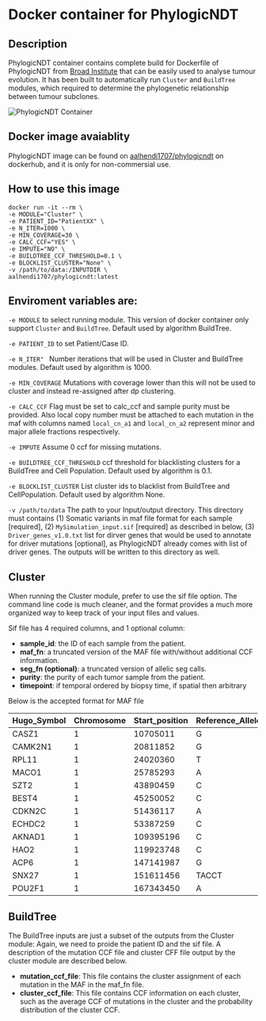 # Docker container for PhylogicNDT

## Description
PhylogicNDT container contains complete build for Dockerfile of PhylogicNDT from [Broad Institute](https://github.com/broadinstitute/PhylogicNDT) that can be easily used to analyse tumour evolution. It has been built to automatically  run `Cluster` and `BuildTree` modules, which required to determine the phylogenetic relationship between tumour subclones.

![PhylogicNDT Container](https://github.com/AAlhendi1707/WES/blob/main/PhylogicNDT/PhylogicNDT.drawio.png)

## Docker image avaiablity
PhylogicNDT image can be found on [aalhendi1707/phylogicndt](https://hub.docker.com/repository/docker/aalhendi1707/phylogicndt) on dockerhub, and it is only for non-commersial use.

## How to use this image
```
docker run -it --rm \
-e MODULE="Cluster" \
-e PATIENT_ID="PatientXX" \
-e N_ITER=1000 \
-e MIN_COVERAGE=30 \
-e CALC_CCF="YES" \
-e IMPUTE="NO" \
-e BUILDTREE_CCF_THRESHOLD=0.1 \
-e BLOCKLIST_CLUSTER="None" \
-v /path/to/data:/INPUTDIR \
aalhendi1707/phylogicndt:latest
```

## Enviroment variables are:
`-e MODULE` to select running module. This version of docker container only support `Cluster` and `BuildTree`. Default used by algorithm BuildTree.

`-e PATIENT_ID` to set Patient/Case ID.

`-e N_ITER" ` Number iterations that will be used in Cluster and BuildTree modules. Default used by algorithm is 1000.

`-e MIN_COVERAGE` Mutations with coverage lower than this will not be used to cluster and instead re-assigned after dp clustering.

`-e CALC_CCF` Flag must be set to calc_ccf and sample purity must be provided. Also local copy number must be attached to each mutation in the maf with columns named `local_cn_a1` and `local_cn_a2` represent minor and major allele fractions respectively.

`-e IMPUTE` Assume 0 ccf for missing mutations.

`-e BUILDTREE_CCF_THRESHOLD` ccf threshold for blacklisting clusters for a BuildTree and Cell Population. Default used by algorithm is 0.1.

`-e BLOCKLIST_CLUSTER` List cluster ids to blacklist from BuildTree and CellPopulation. Default used by algorithm None.

`-v /path/to/data` The path to your Input/output directory. This directory must contains (1) Somatic variants in maf file format for each sample [required], (2) `MySimulation_input.sif` [required] as described in below, (3) `Driver_genes_v1.0.txt` list for dirver genes that would be used to annotate for driver mutations [optional], as PhylogicNDT already comes with list of driver genes. The outputs will be written to this directory as well.


## Cluster
When running the Cluster module, prefer to use the sif file option. The command line code is much cleaner, and the format provides a much more organized way to keep track of your input files and values.

Sif file has 4 required columns, and 1 optional column:

- **sample_id**: the ID of each sample from the patient.
- **maf_fn**: a truncated version of the MAF file with/without additional CCF information.
- **seg_fn (optional)**: a truncated version of allelic seg calls.
- **purity**: the purity of each tumor sample from the patient.
- **timepoint**: if temporal ordered by biopsy time, if spatial then arbitrary

Below is the accepted format for MAF file

| Hugo_Symbol | Chromosome | Start_position | Reference_Allele | Tumor_Seq_Allele2 | t_ref_count | t_alt_count | Protein_change | Variant_Classification | Variant_Type | local_cn_a1 | local_cn_a2 |
| --- | --- | --- | --- | --- | --- | --- | --- | --- | --- | --- | --- |
| CASZ1 | 1 | 10705011 | G | C | 200 | 13 | p.F1277L | Missense_Mutation | SNP | 0 | 1.4827313901312 | 
| CAMK2N1 | 1 | 20811852 | G | C | 66 | 31 | p.Y7X | Nonsense_Mutation | SNP | 0 | 1.4827313901312 | 
| RPL11 | 1 | 24020360 | T | C | 250 | 136 | p.V74A | Missense_Mutation | SNP | 0 | 1.4827313901312 | 
| MACO1 | 1 | 25785293 | A | C | 181 | 101 | p.K355T | Missense_Mutation | SNP | 0 | 1.4827313901312 | 
| SZT2 | 1 | 43890459 | C | T | 47 | 301 | p.R826X | Nonsense_Mutation | SNP | 0 | 1.4827313901312 | 
| BEST4 | 1 | 45250052 | C | T | 183 | 10 | p.V418I | Missense_Mutation | SNP | 0 | 1.4827313901312 | 
| CDKN2C | 1 | 51436117 | A | T | 53 | 230 | p.Q26L | Missense_Mutation | SNP | 0 | 1.4827313901312 | 
| ECHDC2 | 1 | 53387259 | C | G | 164 | 14 | p.E29D | Missense_Mutation | SNP | 0 | 1.4827313901312 | 
| AKNAD1 | 1 | 109395196 | C | - | 45 | 189 | p.D31Ifs*14 | Frame_Shift_Del | SNP | 0 | 1.4827313901312 | 
| HAO2 | 1 | 119923748 | C | G | 246 | 110 | p.R14G | Missense_Mutation | SNP | 0.421210864983179 | 2.16034289004054 | 
| ACP6 | 1 | 147141987 | G | A | 114 | 88 | p.R62W | Missense_Mutation | SNP | 2.30880923350471 | 2.30880923350471 | 
| SNX27 | 1 | 151611456 | TACCT | - | 497 | 0 | p.V135Afs*3 | Frame_Shift_Del | DEL | 2.30880923350471 | 2.30880923350471 | 
| POU2F1 | 1 | 167343450 | A | T | 371 | 0 | p.S159C | Missense_Mutation | SNP | 2.95035229843327 | 4.3441852902848 |


## BuildTree
The BuildTree inputs are just a subset of the outputs from the Cluster module:
Again, we need to proide the patient ID and the sif file. A description of the mutation CCF file and cluster CFF file output by the cluster module are described below.

- **mutation_ccf_file**: This file contains the cluster assignment of each mutation in the MAF in the maf_fn file.
- **cluster_ccf_file**: This file contains CCF information on each cluster, such as the average CCF of mutations in the cluster and the probability distribution of the cluster CCF.

